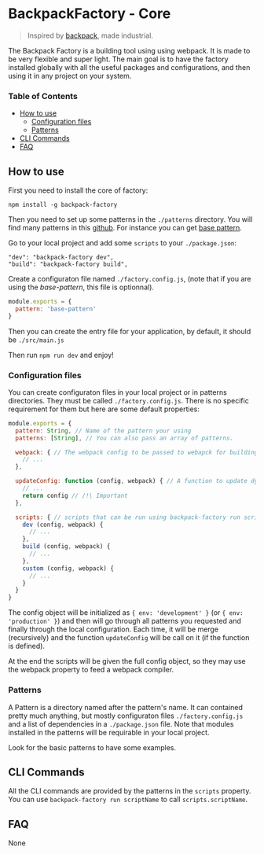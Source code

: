 # BackpackFactory - Core

> Inspired by [backpack](https://github.com/jaredpalmer/backpack), made industrial.

The Backpack Factory is a building tool using using webpack. It is made to be very flexible and super light. The main goal is to have the factory installed globally with all the useful packages and configurations, and then using it in any project on your system.

### Table of Contents
- [How to use](How-to-use)
  - [Configuration files](Configuration-files)
  - [Patterns](Patterns)
- [CLI Commands](CLI-Commands)
- [FAQ](FAQ)

## How to use
First you need to install the core of factory:
```
npm install -g backpack-factory
```

Then you need to set up some patterns in the `./patterns` directory. You will find many patterns in this [github](https://github.com/backpack-factory). For instance you can get [base pattern](https://github.com/backpack-factory/base-pattern).

Go to your local project and add some `scripts` to your `./package.json`:
```
"dev": "backpack-factory dev",
"build": "backpack-factory build",
```

Create a configuraton file named `./factory.config.js`, (note that if you are using the _base-pattern_, this file is optionnal).
```js
module.exports = {
  pattern: 'base-pattern'
}
```

Then you can create the entry file for your application, by default, it should be `./src/main.js`

Then run `npm run dev` and enjoy!

### Configuration files
You can create configuraton files in your local project or in patterns directories. They must be called `./factory.config.js`. There is no specific requirement for them but here are some default properties:
```js
module.exports = {
  pattern: String, // Name of the pattern your using
  patterns: [String], // You can also pass an array of patterns.

  webpack: { // The webpack config to be passed to webapck for building
    // ...
  },

  updateConfig: function (config, webpack) { // A function to update dynamically the configuration
    // ...
    return config // /!\ Important
  },

  scripts: { // scripts that can be run using backpack-factory run scriptName
    dev (config, webpack) {
      // ...
    },
    build (config, webpack) {
      // ...
    },
    custom (config, webpack) {
      // ...
    }
  }
}
```

The config object will be initialized as `{ env: 'development' }` (or `{ env: 'production' }`) and then will go through all patterns you requested and finally through the local configuration. Each time, it will be merge (recursively) and the function `updateConfig` will be call on it (if the function is defined).

At the end the scripts will be given the full config object, so they may use the webpack property to feed a webpack compiler.

### Patterns
A Pattern is a directory named after the pattern's name. It can contained pretty much anything, but mostly configuraton files `./factory.config.js` and a list of dependencies in a `./package.json` file. Note that modules installed in the patterns will be requirable in your local project.

Look for the basic patterns to have some examples.

## CLI Commands
All the CLI commands are provided by the patterns in the `scripts` property. You can use `backpack-factory run scriptName` to call `scripts.scriptName`.

## FAQ
None
